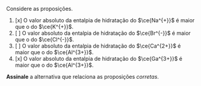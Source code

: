 Considere as proposições.

1. [x] O valor absoluto da entalpia de hidratação do $\ce{Na^{+}}$ é maior que o do $\ce{K^{+}}$.
2. [ ] O valor absoluto da entalpia de hidratação do $\ce{Br^{-}}$ é maior que o do $\ce{Cl^{-}}$.
3. [ ] O valor absoluto da entalpia de hidratação do $\ce{Ca^{2+}}$ é maior que o do $\ce{Al^{3+}}$.
4. [x] O valor absoluto da entalpia de hidratação do $\ce{Ga^{3+}}$ é maior que o do $\ce{Al^{3+}}$.

**Assinale** a alternativa que relaciona as proposições *corretas*.
